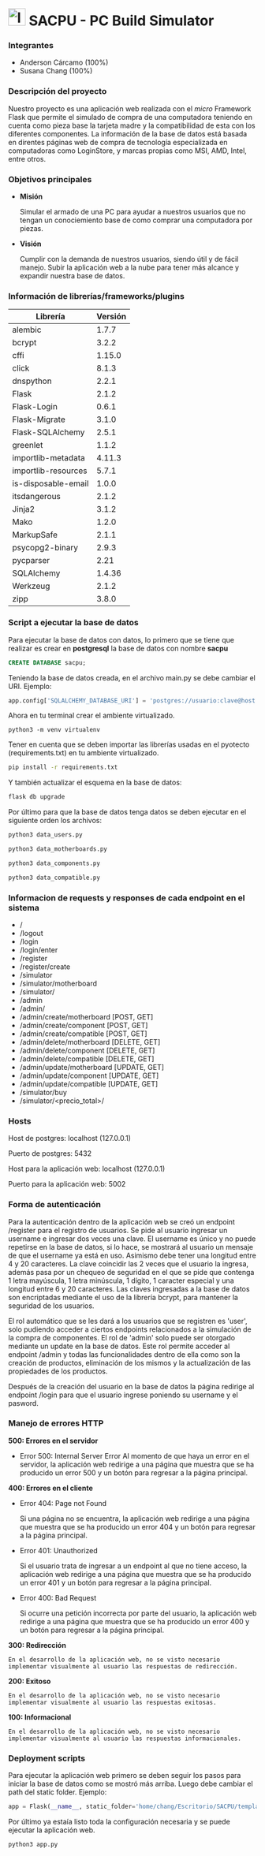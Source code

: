 # <img src="https://user-images.githubusercontent.com/92172040/168483567-d59c8404-fe28-4a1d-80e1-c1e7eaafd230.png" alt="logoSACPU" width="35"/>  SACPU - PC Build Simulator

### Integrantes

* Anderson Cárcamo (100%)
* Susana Chang (100%)

### Descripción del proyecto
Nuestro proyecto es una aplicación web realizada con el _micro_ Framework Flask que permite el simulado de compra de una computadora teniendo en cuenta como pieza base la tarjeta madre y la compatibilidad de esta con los diferentes componentes. La información de la base de datos está basada en direntes páginas web de compra de tecnología especializada en computadoras como LoginStore, y marcas propias como MSI, AMD, Intel, entre otros.

### Objetivos principales
* **Misión**

    Simular el armado de una PC para ayudar a nuestros usuarios que no tengan un conociemiento base de como comprar una computadora por piezas.

* **Visión**

    Cumplir con la demanda de nuestros usuarios, siendo útil y de fácil manejo. Subir la aplicación web a la nube para tener más alcance y expandir nuestra base de datos.

### Información de librerías/frameworks/plugins

| Librería | Versión |
| ----------- | ----------- |
| alembic | 1.7.7 |
| bcrypt | 3.2.2 |
| cffi | 1.15.0 |
| click | 8.1.3 |
| dnspython | 2.2.1 |
| Flask | 2.1.2 |
| Flask-Login | 0.6.1 |
| Flask-Migrate | 3.1.0 |
| Flask-SQLAlchemy | 2.5.1 |
| greenlet | 1.1.2 |
| importlib-metadata | 4.11.3 |
| importlib-resources | 5.7.1 |
| is-disposable-email | 1.0.0 |
| itsdangerous | 2.1.2 |
| Jinja2 | 3.1.2 |
| Mako | 1.2.0 |
| MarkupSafe | 2.1.1 |
| psycopg2-binary | 2.9.3 |
| pycparser | 2.21 |
| SQLAlchemy | 1.4.36 |
| Werkzeug | 2.1.2 |
| zipp | 3.8.0 |

### Script a ejecutar la base de datos

Para ejecutar la base de datos con datos, lo primero que se tiene que realizar es crear en **postgresql** la base de datos con nombre **sacpu**

``` sql
CREATE DATABASE sacpu;
```

Teniendo la base de datos creada, en el archivo main.py se debe cambiar el URI. Ejemplo:

``` python
app.config['SQLALCHEMY_DATABASE_URI'] = 'postgres://usuario:clave@host:puerto/sacpu'
```
Ahora en tu terminal crear el ambiente virtualizado.
```
python3 -m venv virtualenv
```

Tener en cuenta que se deben importar las librerías usadas en el pyotecto (requirements.txt) en tu ambiente virtualizado.

``` bash
pip install -r requirements.txt
```

Y también actualizar el esquema en la base de datos:

``` bash
flask db upgrade
```

Por último para que la base de datos tenga datos se deben ejecutar en el siguiente orden los archivos:

``` bash
python3 data_users.py
```

``` bash
python3 data_motherboards.py
```

``` bash
python3 data_components.py
```

``` bash
python3 data_compatible.py
```
### Informacion de requests y responses de cada endpoint en el sistema

* /
* /logout
* /login
* /login/enter
* /register
* /register/create
* /simulator
* /simulator/motherboard
* /simulator/<motherboard>
* /admin
* /admin/<action>
* /admin/create/motherboard [POST, GET]
* /admin/create/component [POST, GET]
* /admin/create/compatible [POST, GET]
* /admin/delete/motherboard [DELETE, GET]
* /admin/delete/component [DELETE, GET]
* /admin/delete/compatible [DELETE, GET]
* /admin/update/motherboard [UPDATE, GET]
* /admin/update/component [UPDATE, GET]
* /admin/update/compatible [UPDATE, GET]
* /simulator/buy
* /simulator/<precio_total>/<lista>

### Hosts

Host de postgres: localhost (127.0.0.1)

Puerto de postgres: 5432

Host para la aplicación web: localhost (127.0.0.1)

Puerto para la aplicación web: 5002

### Forma de autenticación

Para la autenticación dentro de la aplicación web se creó un endpoint /register para el registro de usuarios. Se pide al usuario ingresar un username e ingresar dos veces una clave. El username es único y no puede repetirse en la base de datos, si lo hace, se mostrará al usuario un mensaje de que el username ya está en uso. Asimismo debe tener una longitud entre 4 y 20 caracteres. La clave coincidir las 2 veces que el usuario la ingresa, además pasa por un chequeo de seguridad en el que se pide que contenga 1 letra mayúscula, 1 letra minúscula, 1 dígito, 1 caracter especial y una longitud entre 6 y 20 caracteres. Las claves ingresadas a la base de datos son encriptadas mediante el uso de la librería bcrypt, para mantener la seguridad de los usuarios.

El rol automático que se les dará a los usuarios que se registren es 'user', solo pudiendo acceder a ciertos endpoints relacionados a la simulación de la compra de componentes. El rol de 'admin' solo puede ser otorgado mediante un update en la base de datos. Este rol permite acceder al endpoint /admin y todas las funcionalidades dentro de ella como son la creación de productos, eliminación de los mismos y la actualización de las propiedades de los productos.

Después de la creación del usuario en la base de datos la página redirige al endpoint /login para que el usuario ingrese poniendo su username y el pasword.

### Manejo de errores HTTP
**500: Errores en el servidor**

* Error 500: Internal Server Error
    Al momento de que haya un error en el servidor, la aplicación web redirige a una página que muestra que se ha producido un error 500 y un botón para regresar a la página principal.

**400: Errores en el cliente**

* Error 404: Page not Found
    
    Si una página no se encuentra, la aplicación web redirige a una página que muestra que se ha producido un error 404 y un botón para regresar a la página principal.
    
* Error 401: Unauthorized
    
    Si el usuario trata de ingresar a un endpoint al que no tiene acceso, la aplicación web redirige a una página que muestra que se ha producido un error 401 y un botón para regresar a la página principal.
    
* Error 400: Bad Request
   
    Si ocurre una petición incorrecta por parte del usuario, la aplicación web redirige a una página que muestra que se ha producido un error 400 y un botón para regresar a la página principal.

**300: Redirección**

    En el desarrollo de la aplicación web, no se visto necesario implementar visualmente al usuario las respuestas de redirección.

**200: Exitoso**

    En el desarrollo de la aplicación web, no se visto necesario implementar visualmente al usuario las respuestas exitosas.

**100: Informacional**

    En el desarrollo de la aplicación web, no se visto necesario implementar visualmente al usuario las respuestas informacionales.

### Deployment scripts

Para ejecutar la aplicación web primero se deben seguir los pasos para iniciar la base de datos como se mostró más arriba. Luego debe cambiar el path del static folder. Ejemplo:

``` python
app = Flask(__name__, static_folder='home/chang/Escritorio/SACPU/templates/static')
```

Por último ya estaía listo toda la configuración necesaria y se puede ejecutar la aplicación web.

``` bash
python3 app.py
```
